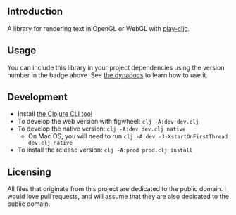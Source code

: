 ## Introduction

A library for rendering text in OpenGL or WebGL with [play-cljc](https://github.com/oakes/play-cljc).

## Usage

You can include this library in your project dependencies using the version number in the badge above. See [the dynadocs](https://oakes.github.io/play-cljc.text/) to learn how to use it.

## Development

* Install [the Clojure CLI tool](https://clojure.org/guides/getting_started#_clojure_installer_and_cli_tools)
* To develop the web version with figwheel: `clj -A:dev dev.clj`
* To develop the native version: `clj -A:dev dev.clj native`
  * On Mac OS, you will need to run `clj -A:dev -J-XstartOnFirstThread dev.clj native`
* To install the release version: `clj -A:prod prod.clj install`

## Licensing

All files that originate from this project are dedicated to the public domain. I would love pull requests, and will assume that they are also dedicated to the public domain.
